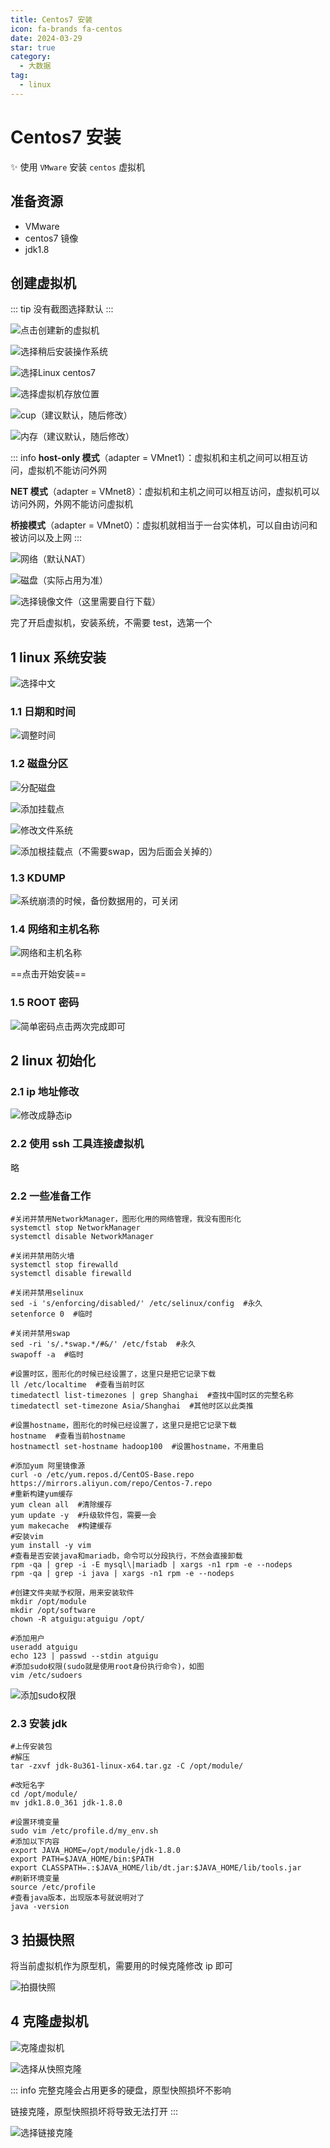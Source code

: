 ```yaml
---
title: Centos7 安装
icon: fa-brands fa-centos
date: 2024-03-29
star: true
category:
  - 大数据
tag:
  - linux
---
```


# Centos7 安装

:sparkles: 使用 `VMware` 安装 `centos` 虚拟机

<!-- more -->

## 准备资源

- VMware
- centos7 镜像
- jdk1.8

## 创建虚拟机

::: tip
没有截图选择默认
:::

![点击创建新的虚拟机](https://gitee.com/Zhouwen-CN/orange-blog-pictures/raw/master/images/202404022054685.png)

![选择稍后安装操作系统](https://gitee.com/Zhouwen-CN/orange-blog-pictures/raw/master/images/202404022054042.png)

![选择Linux centos7](https://gitee.com/Zhouwen-CN/orange-blog-pictures/raw/master/images/202404022058985.png)

![选择虚拟机存放位置](https://gitee.com/Zhouwen-CN/orange-blog-pictures/raw/master/images/202404022059232.png)

![cup（建议默认，随后修改）](https://gitee.com/Zhouwen-CN/orange-blog-pictures/raw/master/images/202404022100885.png)

![内存（建议默认，随后修改）](https://gitee.com/Zhouwen-CN/orange-blog-pictures/raw/master/images/202404022101632.png)

::: info
**host-only 模式**（adapter = VMnet1）：虚拟机和主机之间可以相互访问，虚拟机不能访问外网

**NET 模式**（adapter = VMnet8）：虚拟机和主机之间可以相互访问，虚拟机可以访问外网，外网不能访问虚拟机

**桥接模式**（adapter = VMnet0）：虚拟机就相当于一台实体机，可以自由访问和被访问以及上网
:::

![网络（默认NAT）](https://gitee.com/Zhouwen-CN/orange-blog-pictures/raw/master/images/202404022102567.png)

![磁盘（实际占用为准）](https://gitee.com/Zhouwen-CN/orange-blog-pictures/raw/master/images/202404022104530.png)

![选择镜像文件（这里需要自行下载）](https://gitee.com/Zhouwen-CN/orange-blog-pictures/raw/master/images/202404022108952.png)

完了开启虚拟机，安装系统，不需要 test，选第一个

## 1 linux 系统安装

![选择中文](https://gitee.com/Zhouwen-CN/orange-blog-pictures/raw/master/images/202404022115287.png)

### 1.1 日期和时间

![调整时间](https://gitee.com/Zhouwen-CN/orange-blog-pictures/raw/master/images/202404022115112.png)

### 1.2 磁盘分区

![分配磁盘](https://gitee.com/Zhouwen-CN/orange-blog-pictures/raw/master/images/202404022116827.png)

![添加挂载点](https://gitee.com/Zhouwen-CN/orange-blog-pictures/raw/master/images/202404022117924.png)

![修改文件系统](https://gitee.com/Zhouwen-CN/orange-blog-pictures/raw/master/images/202404022117121.png)

![添加根挂载点（不需要swap，因为后面会关掉的）](https://gitee.com/Zhouwen-CN/orange-blog-pictures/raw/master/images/202404022117040.png)

### 1.3 KDUMP

![系统崩溃的时候，备份数据用的，可关闭](https://gitee.com/Zhouwen-CN/orange-blog-pictures/raw/master/images/202404022118712.png)

### 1.4 网络和主机名称

![网络和主机名称](https://gitee.com/Zhouwen-CN/orange-blog-pictures/raw/master/images/202404022119494.png)

==点击开始安装==

### 1.5 ROOT 密码

![简单密码点击两次完成即可](https://gitee.com/Zhouwen-CN/orange-blog-pictures/raw/master/images/202404022120816.png)

## 2 linux 初始化

### 2.1 ip 地址修改

![修改成静态ip](https://gitee.com/Zhouwen-CN/orange-blog-pictures/raw/master/images/202404022120375.png)

### 2.2 使用 ssh 工具连接虚拟机

略

### 2.2 一些准备工作

```shell
#关闭并禁用NetworkManager，图形化用的网络管理，我没有图形化
systemctl stop NetworkManager
systemctl disable NetworkManager

#关闭并禁用防火墙
systemctl stop firewalld
systemctl disable firewalld

#关闭并禁用selinux
sed -i 's/enforcing/disabled/' /etc/selinux/config  #永久
setenforce 0  #临时

#关闭并禁用swap
sed -ri 's/.*swap.*/#&/' /etc/fstab  #永久
swapoff -a  #临时

#设置时区，图形化的时候已经设置了，这里只是把它记录下载
ll /etc/localtime  #查看当前时区
timedatectl list-timezones | grep Shanghai  #查找中国时区的完整名称
timedatectl set-timezone Asia/Shanghai  #其他时区以此类推

#设置hostname，图形化的时候已经设置了，这里只是把它记录下载
hostname  #查看当前hostname
hostnamectl set-hostname hadoop100  #设置hostname，不用重启

#添加yum 阿里镜像源
curl -o /etc/yum.repos.d/CentOS-Base.repo https://mirrors.aliyun.com/repo/Centos-7.repo
#重新构建yum缓存
yum clean all  #清除缓存
yum update -y  #升级软件包，需要一会
yum makecache  #构建缓存
#安装vim
yum install -y vim
#查看是否安装java和mariadb，命令可以分段执行，不然会直接卸载
rpm -qa | grep -i -E mysql\|mariadb | xargs -n1 rpm -e --nodeps
rpm -qa | grep -i java | xargs -n1 rpm -e --nodeps

#创建文件夹赋予权限，用来安装软件
mkdir /opt/module
mkdir /opt/software
chown -R atguigu:atguigu /opt/

#添加用户
useradd atguigu
echo 123 | passwd --stdin atguigu
#添加sudo权限(sudo就是使用root身份执行命令)，如图
vim /etc/sudoers
```

![添加sudo权限](https://gitee.com/Zhouwen-CN/orange-blog-pictures/raw/master/images/202404022122308.png)

### 2.3 安装 jdk

```shell
#上传安装包
#解压
tar -zxvf jdk-8u361-linux-x64.tar.gz -C /opt/module/

#改短名字
cd /opt/module/
mv jdk1.8.0_361 jdk-1.8.0

#设置环境变量
sudo vim /etc/profile.d/my_env.sh
#添加以下内容
export JAVA_HOME=/opt/module/jdk-1.8.0
export PATH=$JAVA_HOME/bin:$PATH
export CLASSPATH=.:$JAVA_HOME/lib/dt.jar:$JAVA_HOME/lib/tools.jar
#刷新环境变量
source /etc/profile
#查看java版本，出现版本号就说明对了
java -version
```

## 3 拍摄快照

将当前虚拟机作为原型机，需要用的时候克隆修改 ip 即可

![拍摄快照](https://gitee.com/Zhouwen-CN/orange-blog-pictures/raw/master/images/202404022122122.png)

## 4 克隆虚拟机

![克隆虚拟机](https://gitee.com/Zhouwen-CN/orange-blog-pictures/raw/master/images/202404022123047.png)

![选择从快照克隆](https://gitee.com/Zhouwen-CN/orange-blog-pictures/raw/master/images/202404022124479.png)

::: info
完整克隆会占用更多的硬盘，原型快照损坏不影响

链接克隆，原型快照损坏将导致无法打开
:::

![选择链接克隆](https://gitee.com/Zhouwen-CN/orange-blog-pictures/raw/master/images/202404022124504.png)
